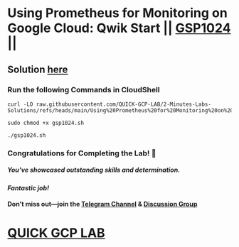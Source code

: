 # Using Prometheus for Monitoring on Google Cloud: Qwik Start || [GSP1024](https://www.cloudskillsboost.google/focuses/31103?parent=catalog) ||

## Solution [here]()

### Run the following Commands in CloudShell

```
curl -LO raw.githubusercontent.com/QUICK-GCP-LAB/2-Minutes-Labs-Solutions/refs/heads/main/Using%20Prometheus%20for%20Monitoring%20on%20Google%20Cloud%20Qwik%20Start/gsp1024.sh

sudo chmod +x gsp1024.sh

./gsp1024.sh
```

### Congratulations for Completing the Lab! 🎉  

##### *You've showcased outstanding skills and determination.*  

#### *Fantastic job!*  

#### Don't miss out—join the [Telegram Channel](https://t.me/quickgcplab) & [Discussion Group](https://t.me/quickgcplabchats)

# [QUICK GCP LAB](https://www.youtube.com/@quickgcplab)
